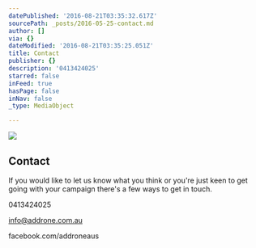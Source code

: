 ```yaml
---
datePublished: '2016-08-21T03:35:32.617Z'
sourcePath: _posts/2016-05-25-contact.md
author: []
via: {}
dateModified: '2016-08-21T03:35:25.051Z'
title: Contact
publisher: {}
description: '0413424025'
starred: false
inFeed: true
hasPage: false
inNav: false
_type: MediaObject

---
```

<article style=""><img src="https://s3-us-west-2.amazonaws.com/the-grid-img/p/a35d8c0c1d7dd40f0af04db1fd5b68f790cda94f.jpg" /><h1>Contact</h1><p>If you would like to let us know what you think or you're just keen to get going with your campaign there's a few ways to get in touch. </p></article>

0413424025

info@addrone.com.au

facebook.com/addroneaus